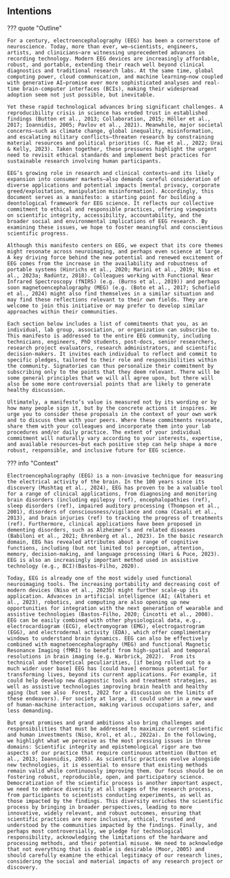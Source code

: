 ## Intentions

??? quote "Outline"

    For a century, electroencephalography (EEG) has been a cornerstone of neuroscience. Today, more than ever, we—scientists, engineers, artists, and clinicians—are witnessing unprecedented advances in recording technology. Modern EEG devices are increasingly affordable, robust, and portable, extending their reach well beyond clinical diagnostics and traditional research labs. At the same time, global computing power, cloud communication, and machine learning—now coupled with generative AI—promise ever more sophisticated analyses and real-time brain-computer interfaces (BCIs), making their widespread adoption seem not just possible, but inevitable.

    Yet these rapid technological advances bring significant challenges. A reproducibility crisis in science has eroded trust in established findings (Button et al., 2013; Collaboration, 2015; Höller et al., 2017; Ioannidis, 2005; Pavlov et al., 2021). Meanwhile, major societal concerns—such as climate change, global inequality, misinformation, and escalating military conflicts—threaten research by constraining material resources and political priorities (C. Rae et al., 2022; Urai & Kelly, 2023). Taken together, these pressures highlight the urgent need to revisit ethical standards and implement best practices for sustainable research involving human participants.

    EEG’s growing role in research and clinical contexts—and its likely expansion into consumer markets—also demands careful consideration of diverse applications and potential impacts [mental privacy, corporate greed/exploitation, manipulation misinformation]. Accordingly, this document serves as a manifesto: a starting point for building a deontological framework for EEG science. It reflects our collective commitment to ethical and responsible practices, offering viewpoints on scientific integrity, accessibility, accountability, and the broader social and environmental implications of EEG research. By examining these issues, we hope to foster meaningful and conscientious scientific progress.

    Although this manifesto centers on EEG, we expect that its core themes might resonate across neuroimaging, and perhaps even science at large. A key driving force behind the new potential and renewed excitement of EEG comes from the increase in the availability and robustness of portable systems (Hinrichs et al., 2020; Marini et al., 2019; Niso et al., 2023a; Radüntz, 2018). Colleagues working with Functional Near Infrared Spectroscopy (fNIRS) (e.g. (Burns et al., 2019)) and perhaps soon magnetoencephalography (MEG) (e.g. (Boto et al., 2017; Schofield et al., 2024) might also find themselves in a similar situation and may find these reflections relevant to their own fields. They are welcome to join this initiative or may prefer to develop similar approaches within their communities. 

    Each section below includes a list of commitments that you, as an individual, lab group, association, or organization can subscribe to. This manifesto is addressed to the entire EEG community, including technicians, engineers, PhD students, post-docs, senior researchers, research project evaluators, research administrators, and scientific decision-makers. It invites each individual to reflect and commit to specific pledges, tailored to their role and responsibilities within the community. Signatories can thus personalize their commitment by subscribing only to the points that they deem relevant. There will be some general principles that we will all agree upon, but there will also be some more controversial points that are likely to generate healthy discussion.

    Ultimately, a manifesto’s value is measured not by its wording or by how many people sign it, but by the concrete actions it inspires. We urge you to consider these proposals in the context of your own work and to discuss them with your peers. Where these commitments resonate, share them with your colleagues and incorporate them into your lab procedures and/or daily practice. The extent of your individual commitment will naturally vary according to your interests, expertise, and available resources—but each positive step can help shape a more robust, responsible, and inclusive future for EEG science.

??? info "Context"

    Electroencephalography (EEG) is a non-invasive technique for measuring the electrical activity of the brain. In the 100 years since its discovery (Mushtaq et al., 2024), EEG has proven to be a valuable tool for a range of clinical applications, from diagnosing and monitoring brain disorders (including epilepsy (ref), encephalopathies (ref), sleep disorders (ref), impaired auditory processing (Thompson et al., 2001), disorders of consciousness/vigilance and coma (Casali et al., 2013), and brain injuries (ref) to tracking the progress of treatments (ref). Furthermore, clinical applications have been proposed in dementing disorders, such as Alzheimer’s and related diseases (Babiloni et al., 2021; Ehrenberg et al., 2023). In the basic research domain, EEG has revealed attributes about a range of cognitive functions, including (but not limited to) perception, attention, memory, decision-making, and language processing (Hari & Puce, 2023). EEG is also an increasingly important method used in assistive technology (e.g., BCI)(Bastos-Filho, 2020). 
    
    Today, EEG is already one of the most widely used functional neuroimaging tools. The increasing portability and decreasing cost of modern devices (Niso et al., 2023b) might further scale-up its application. Advances in artificial intelligence (AI; (Altaheri et al., 2023), robotics, and computing are also opening up new opportunities for integration with the next generation of wearable and assistive technologies (Bastos-Filho, 2020; Cincotti et al., 2008). EEG can be easily combined with other physiological data, e.g., electrocardiogram (ECG), electromyogram (EMG), electrogastrogram (EGG), and electrodermal activity (EDA), which offer complimentary windows to understand brain dynamics. EEG can also be effectively combined with magnetoencephalography (MEG) and functional Magnetic Resonance Imaging (fMRI) to benefit from high-spatial and temporal resolutions in brain imaging (e.g. Warbrick, 2022).  From its technical and theoretical peculiarities, [if being rolled out to a much wider user base] EEG has [could have] enormous potential for transforming lives, beyond its current applications. For example, it could help develop new diagnostic tools and treatment strategies, as well as assistive technologies improving brain health and healthy aging (but see also  Forest, 2022 for a discussion on the limits of these endeavors). For society at large, it could usher in a new wave of human-machine interaction, making various occupations safer, and less demanding. 
    
    But great promises and grand ambitions also bring challenges and responsibilities that must be addressed to maximize current scientific and human investments (Niso, Krol, et al., 2022a). In the following, we highlight what we perceive as the most pressing issues in three domains: Scientific integrity and epistemological rigor are two aspects of our practice that require continuous attention (Button et al., 2013; Ioannidis, 2005). As scientific practices evolve alongside new technologies, it is essential to ensure that existing methods remain valid while continuously improving them. Our focus should be on fostering robust, reproducible, open, and participatory science. Democratization of the scientific process is another important aspect, we need to embrace diversity at all stages of the research process, from participants to scientists conducting experiments, as well as those impacted by the findings. This diversity enriches the scientific process by bringing in broader perspectives, leading to more innovative, widely relevant, and robust outcomes, ensuring that scientific practices are more inclusive, ethical, trusted and understood by the communities impacted by the findings. Finally, and perhaps most controversially, we pledge for technological responsibility, acknowledging the limitations of the hardware and processing methods, and their potential misuse. We need to acknowledge that not everything that is doable is desirable (Moor, 2005) and should carefully examine the ethical legitimacy of our research lines, considering the social and material impacts of any research project or discovery.